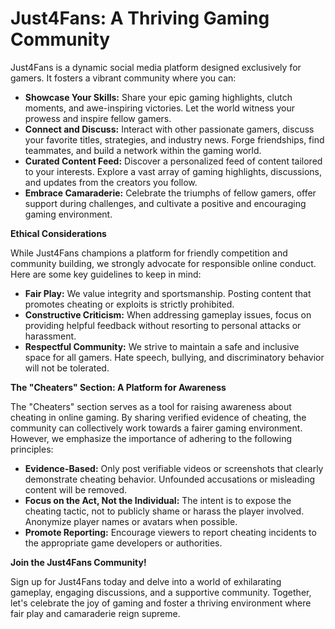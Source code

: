 
# **Just4Fans: A Thriving Gaming Community**

Just4Fans is a dynamic social media platform designed exclusively for gamers. It fosters a vibrant community where you can:

* **Showcase Your Skills:** Share your epic gaming highlights, clutch moments, and awe-inspiring victories. Let the world witness your prowess and inspire fellow gamers.
* **Connect and Discuss:** Interact with other passionate gamers, discuss your favorite titles, strategies, and industry news. Forge friendships, find teammates, and build a network within the gaming world.
* **Curated Content Feed:** Discover a personalized feed of content tailored to your interests. Explore a vast array of gaming highlights, discussions, and updates from the creators you follow.
* **Embrace Camaraderie:** Celebrate the triumphs of fellow gamers, offer support during challenges, and cultivate a positive and encouraging gaming environment.

**Ethical Considerations**

While Just4Fans champions a platform for friendly competition and community building, we strongly advocate for responsible online conduct. Here are some key guidelines to keep in mind:

* **Fair Play:** We value integrity and sportsmanship. Posting content that promotes cheating or exploits is strictly prohibited.
* **Constructive Criticism:** When addressing gameplay issues, focus on providing helpful feedback without resorting to personal attacks or harassment.
* **Respectful Community:** We strive to maintain a safe and inclusive space for all gamers. Hate speech, bullying, and discriminatory behavior will not be tolerated.

**The "Cheaters" Section: A Platform for Awareness**

The "Cheaters" section serves as a tool for raising awareness about cheating in online gaming. By sharing verified evidence of cheating, the community can collectively work towards a fairer gaming environment. However, we emphasize the importance of adhering to the following principles:

* **Evidence-Based:** Only post verifiable videos or screenshots that clearly demonstrate cheating behavior. Unfounded accusations or misleading content will be removed.
* **Focus on the Act, Not the Individual:** The intent is to expose the cheating tactic, not to publicly shame or harass the player involved. Anonymize player names or avatars when possible.
* **Promote Reporting:** Encourage viewers to report cheating incidents to the appropriate game developers or authorities.

**Join the Just4Fans Community!**

Sign up for Just4Fans today and delve into a world of exhilarating gameplay, engaging discussions, and a supportive community. Together, let's celebrate the joy of gaming and foster a thriving environment where fair play and camaraderie reign supreme.



